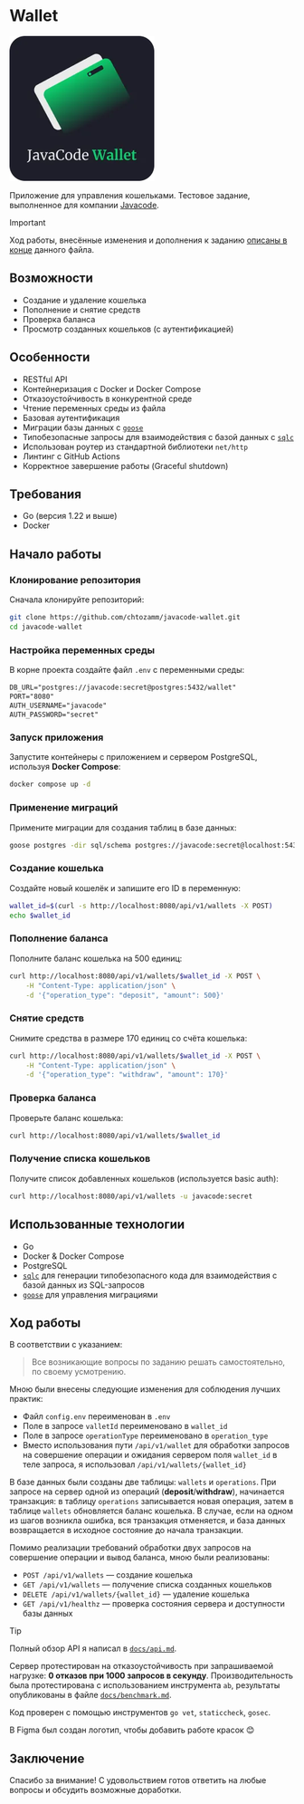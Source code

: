 # Wallet

![Javacode Wallet](docs/images/wallet.webp)

Приложение для управления кошельками. Тестовое задание, выполненное для компании [Javacode](https://javacode.ru/).

> [!IMPORTANT]
> Ход работы, внесённые изменения и дополнения к заданию [описаны в конце](#ход-работы) данного файла.

## Возможности

- Создание и удаление кошелька
- Пополнение и снятие средств
- Проверка баланса
- Просмотр созданных кошельков (с аутентификацией)

## Особенности

- RESTful API
- Контейнеризация с Docker и Docker Compose
- Отказоустойчивость в конкурентной среде
- Чтение переменных среды из файла
- Базовая аутентификация
- Миграции базы данных с [`goose`](https://github.com/pressly/goose)
- Типобезопасные запросы для взаимодействия с базой данных с [`sqlc`](https://github.com/sqlc-dev/sqlc)
- Использован роутер из стандартной библиотеки `net/http`
- Линтинг с GitHub Actions
- Корректное завершение работы (Graceful shutdown)

## Требования

- Go (версия 1.22 и выше)
- Docker

## Начало работы

### Клонирование репозитория

Сначала клонируйте репозиторий:

```bash
git clone https://github.com/chtozamm/javacode-wallet.git
cd javacode-wallet
```

### Настройка переменных среды

В корне проекта создайте файл `.env` с переменными среды:

```env
DB_URL="postgres://javacode:secret@postgres:5432/wallet"
PORT="8080"
AUTH_USERNAME="javacode"
AUTH_PASSWORD="secret"
```

### Запуск приложения

Запустите контейнеры с приложением и сервером PostgreSQL, используя **Docker Compose**:

```bash
docker compose up -d
```

### Применение миграций

Примените миграции для создания таблиц в базе данных:

```bash
goose postgres -dir sql/schema postgres://javacode:secret@localhost:5432/wallet up
```

### Создание кошелька

Создайте новый кошелёк и запишите его ID в переменную:

```bash
wallet_id=$(curl -s http://localhost:8080/api/v1/wallets -X POST)
echo $wallet_id
```

### Пополнение баланса

Пополните баланс кошелька на 500 единиц:

```bash
curl http://localhost:8080/api/v1/wallets/$wallet_id -X POST \
	-H "Content-Type: application/json" \
	-d '{"operation_type": "deposit", "amount": 500}'
```

### Снятие средств

Снимите средства в размере 170 единиц со счёта кошелька:

```bash
curl http://localhost:8080/api/v1/wallets/$wallet_id -X POST \
	-H "Content-Type: application/json" \
	-d '{"operation_type": "withdraw", "amount": 170}'
```

### Проверка баланса

Проверьте баланс кошелька:

```bash
curl http://localhost:8080/api/v1/wallets/$wallet_id
```

### Получение списка кошельков

Получите список добавленных кошельков (используется basic auth):

```bash
curl http://localhost:8080/api/v1/wallets -u javacode:secret
```

## Использованные технологии

- Go
- Docker & Docker Compose
- PostgreSQL
- [`sqlc`](https://github.com/sqlc-dev/sqlc) для генерации типобезопасного кода для взаимодействия с базой данных из SQL-запросов
- [`goose`](https://github.com/pressly/goose) для управления миграциями

## Ход работы

В соответствии с указанием:

> Все возникающие вопросы по заданию решать самостоятельно, по своему усмотрению.

Мною были внесены следующие изменения для соблюдения лучших практик:

- Файл `config.env` переименован в `.env`
- Поле в запросе `valletId` переименовано в `wallet_id`
- Поле в запросе `operationType` переименовано в `operation_type`
- Вместо использования пути `/api/v1/wallet` для обработки запросов на совершение операции и ожидания сервером поля `wallet_id` в теле запроса, я использовал `/api/v1/wallets/{wallet_id}`

В базе данных были созданы две таблицы: `wallets` и `operations`. При запросе на сервер одной из операций (**deposit**/**withdraw**), начинается транзакция: в таблицу `operations` записывается новая операция, затем в таблице `wallets` обновляется баланс кошелька. В случае, если на одном из шагов возникла ошибка, вся транзакция отменяется, и база данных возвращается в исходное состояние до начала транзакции.

Помимо реализации требований обработки двух запросов на совершение операции и вывод баланса, мною были реализованы:

- `POST /api/v1/wallets` — создание кошелька
- `GET /api/v1/wallets` — получение списка созданных кошельков
- `DELETE /api/v1/wallets/{wallet_id}` — удаление кошелька
- `GET /api/v1/healthz` — проверка состояния сервера и доступности базы данных

> [!TIP]
> Полный обзор API я написал в [`docs/api.md`](docs/api.md).

Сервер протестирован на отказоустойчивость при запрашиваемой нагрузке: **0 отказов при 1000 запросов в секунду**. Производительность была протестирована с использованием инструмента `ab`, результаты опубликованы в файле [`docs/benchmark.md`](/docs/benchmark.md).

Код проверен с помощью инструментов `go vet`, `staticcheck`, `gosec`.

В Figma был создан логотип, чтобы добавить работе красок 😊

## Заключение

Спасибо за внимание! С удовольствием готов ответить на любые вопросы и обсудить возможные доработки.
